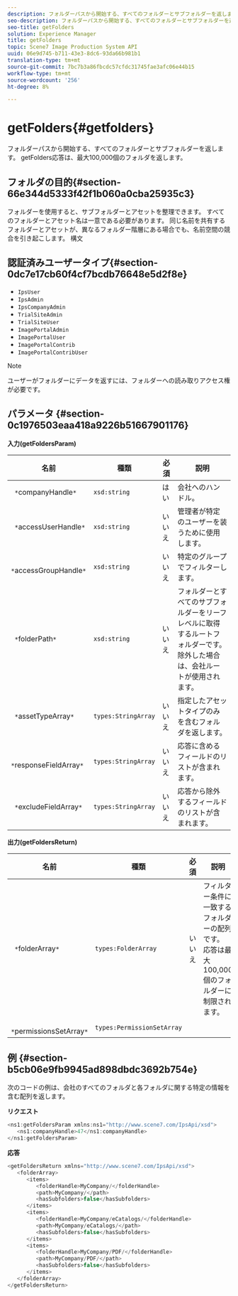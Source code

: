 ```yaml
---
description: フォルダーパスから開始する、すべてのフォルダーとサブフォルダーを返します。 getFolders応答は、最大100,000個のフォルダを返します。
seo-description: フォルダーパスから開始する、すべてのフォルダーとサブフォルダーを返します。 getFolders応答は、最大100,000個のフォルダを返します。
seo-title: getFolders
solution: Experience Manager
title: getFolders
topic: Scene7 Image Production System API
uuid: 06e9d745-b711-43e3-8dc6-93da66b981b1
translation-type: tm+mt
source-git-commit: 7bc7b3a86fbcdc57cfdc31745fae3afc06e44b15
workflow-type: tm+mt
source-wordcount: '256'
ht-degree: 8%

---
```



# getFolders{#getfolders}

フォルダーパスから開始する、すべてのフォルダーとサブフォルダーを返します。 getFolders応答は、最大100,000個のフォルダを返します。

## フォルダの目的{#section-66e344d5333f42f1b060a0cba25935c3}

フォルダーを使用すると、サブフォルダーとアセットを整理できます。 すべてのフォルダーとアセット名は一意である必要があります。 同じ名前を共有するフォルダーとアセットが、異なるフォルダー階層にある場合でも、名前空間の競合を引き起こします。
構文

## 認証済みユーザータイプ{#section-0dc7e17cb60f4cf7bcdb76648e5d2f8e}

* `IpsUser`
* `IpsAdmin`
* `IpsCompanyAdmin`
* `TrialSiteAdmin`
* `TrialSiteUser`
* `ImagePortalAdmin`
* `ImagePortalUser`
* `ImagePortalContrib`
* `ImagePortalContribUser`

>[!NOTE]
>
>ユーザーがフォルダーにデータを返すには、フォルダーへの読み取りアクセス権が必要です。

## パラメータ {#section-0c1976503eaa418a9226b51667901176}

**入力(getFoldersParam)**

| 名前 | 種類 | 必須 | 説明 |
|---|---|---|---|
| ` *`companyHandle`*` | `xsd:string` | はい | 会社へのハンドル。 |
| ` *`accessUserHandle`*` | `xsd:string` | いいえ | 管理者が特定のユーザーを装うために使用します。 |
| ` *`accessGroupHandle`*` | `xsd:string` | いいえ | 特定のグループでフィルターします。 |
| ` *`folderPath`*` | `xsd:string` | いいえ | フォルダーとすべてのサブフォルダーをリーフレベルに取得するルートフォルダーです。 除外した場合は、会社ルートが使用されます。 |
| ` *`assetTypeArray`*` | `types:StringArray` | いいえ | 指定したアセットタイプのみを含むフォルダを返します。 |
| ` *`responseFieldArray`*` | `types:StringArray` | いいえ | 応答に含めるフィールドのリストが含まれます。 |
| ` *`excludeFieldArray`*` | `types:StringArray` | いいえ | 応答から除外するフィールドのリストが含まれます。 |

**出力(getFoldersReturn)**

| 名前 | 種類 | 必須 | 説明 |
|---|---|---|---|
| ` *`folderArray`*` | `types:FolderArray` | いいえ | フィルター条件に一致するフォルダーの配列です。 応答は最大100,000個のフォルダーに制限されます。 |
| ` *`permissionsSetArray`*` | `types:PermissionSetArray` |  |  |

## 例 {#section-b5cb06e9fb9945ad898dbdc3692b754e}

次のコードの例は、会社のすべてのフォルダと各フォルダに関する特定の情報を含む配列を返します。

**リクエスト**

```java
<ns1:getFoldersParam xmlns:ns1="http://www.scene7.com/IpsApi/xsd">
   <ns1:companyHandle>47</ns1:companyHandle>
</ns1:getFoldersParam>
```

**応答**

```java
<getFoldersReturn xmlns="http://www.scene7.com/IpsApi/xsd">
   <folderArray>
      <items>
         <folderHandle>MyCompany/</folderHandle>
         <path>MyCompany/</path>
         <hasSubfolders>false</hasSubfolders>
      </items>
      <items>
         <folderHandle>MyCompany/eCatalogs/</folderHandle>
         <path>MyCompany/eCatalogs/</path>
         <hasSubfolders>false</hasSubfolders>
      </items>
      <items>
         <folderHandle>MyCompany/PDF/</folderHandle>
         <path>MyCompany/PDF/</path>
         <hasSubfolders>false</hasSubfolders>
      </items>
   </folderArray>
</getFoldersReturn>
```

